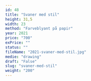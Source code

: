 ```yaml
---
id: 48
title: "Svaner med stil"
height: 31,5
width: 23
method: "Farveblyant på papir"
year: 2021
price: "700"
exPrice: ""
status: ""
fileName: "2021-svaner-med-stil.jpg"
medie: "drawing"
draft: "False"
slug: "svaner-med-stil"
weight: "200"
---
```

